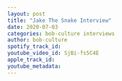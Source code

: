 ```yaml
---
layout: post
title: "Jake The Snake Interview"
date: 2020-07-03
categories: bob-culture interviews
author: bob-culture
spotify_track_id: 
youtube_video_id: SjBi-fs5C4E
apple_track_id: 
youtube_metadata: 
---
```

